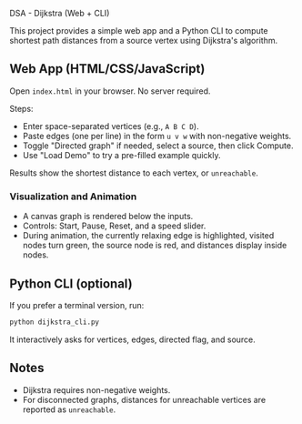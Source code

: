 DSA - Dijkstra (Web + CLI)

This project provides a simple web app and a Python CLI to compute shortest path distances from a source vertex using Dijkstra's algorithm.

## Web App (HTML/CSS/JavaScript)

Open `index.html` in your browser. No server required.

Steps:
- Enter space-separated vertices (e.g., `A B C D`).
- Paste edges (one per line) in the form `u v w` with non-negative weights.
- Toggle "Directed graph" if needed, select a source, then click Compute.
- Use "Load Demo" to try a pre-filled example quickly.

Results show the shortest distance to each vertex, or `unreachable`.

### Visualization and Animation
- A canvas graph is rendered below the inputs.
- Controls: Start, Pause, Reset, and a speed slider.
- During animation, the currently relaxing edge is highlighted, visited nodes turn green, the source node is red, and distances display inside nodes.

## Python CLI (optional)

If you prefer a terminal version, run:

```bash
python dijkstra_cli.py
```

It interactively asks for vertices, edges, directed flag, and source.

## Notes

- Dijkstra requires non-negative weights.
- For disconnected graphs, distances for unreachable vertices are reported as `unreachable`.

